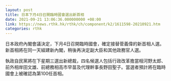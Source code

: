 ```yaml
---
layout: post
title: 日本下月4日召開臨時國會選出新首相
date: 2021-09-21 13:06:36.000000000 +08:00
link: https://news.rthk.hk/rthk/ch/component/k2/1611598-20210921.htm
categories: rthk
---
```


日本政府內閣會議決定，下月4日召開臨時國會，確定接替菅義偉的新首相人選。新首相將在同一天組建新內閣，稍後再決定副大臣和其他政務官人選。

執政自民黨將在下星期三選出新總裁，四名候選人包括行政改革擔當相河野太郎、前外相岸田文雄、前總務相高市早苗及代理幹事長野田聖子。當選者預計將在臨時國會上被確認為第100任首相。
